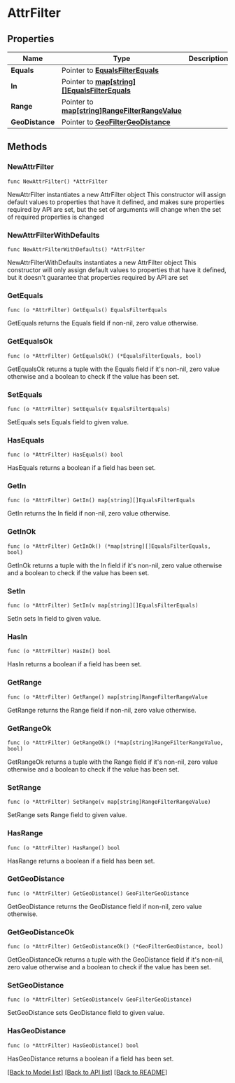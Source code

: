 # AttrFilter

## Properties

Name | Type | Description | Notes
------------ | ------------- | ------------- | -------------
**Equals** | Pointer to [**EqualsFilterEquals**](EqualsFilterEquals.md) |  | [optional] 
**In** | Pointer to [**map[string][]EqualsFilterEquals**](array.md) |  | [optional] 
**Range** | Pointer to [**map[string]RangeFilterRangeValue**](RangeFilterRangeValue.md) |  | [optional] 
**GeoDistance** | Pointer to [**GeoFilterGeoDistance**](GeoFilterGeoDistance.md) |  | [optional] 

## Methods

### NewAttrFilter

`func NewAttrFilter() *AttrFilter`

NewAttrFilter instantiates a new AttrFilter object
This constructor will assign default values to properties that have it defined,
and makes sure properties required by API are set, but the set of arguments
will change when the set of required properties is changed

### NewAttrFilterWithDefaults

`func NewAttrFilterWithDefaults() *AttrFilter`

NewAttrFilterWithDefaults instantiates a new AttrFilter object
This constructor will only assign default values to properties that have it defined,
but it doesn't guarantee that properties required by API are set

### GetEquals

`func (o *AttrFilter) GetEquals() EqualsFilterEquals`

GetEquals returns the Equals field if non-nil, zero value otherwise.

### GetEqualsOk

`func (o *AttrFilter) GetEqualsOk() (*EqualsFilterEquals, bool)`

GetEqualsOk returns a tuple with the Equals field if it's non-nil, zero value otherwise
and a boolean to check if the value has been set.

### SetEquals

`func (o *AttrFilter) SetEquals(v EqualsFilterEquals)`

SetEquals sets Equals field to given value.

### HasEquals

`func (o *AttrFilter) HasEquals() bool`

HasEquals returns a boolean if a field has been set.

### GetIn

`func (o *AttrFilter) GetIn() map[string][]EqualsFilterEquals`

GetIn returns the In field if non-nil, zero value otherwise.

### GetInOk

`func (o *AttrFilter) GetInOk() (*map[string][]EqualsFilterEquals, bool)`

GetInOk returns a tuple with the In field if it's non-nil, zero value otherwise
and a boolean to check if the value has been set.

### SetIn

`func (o *AttrFilter) SetIn(v map[string][]EqualsFilterEquals)`

SetIn sets In field to given value.

### HasIn

`func (o *AttrFilter) HasIn() bool`

HasIn returns a boolean if a field has been set.

### GetRange

`func (o *AttrFilter) GetRange() map[string]RangeFilterRangeValue`

GetRange returns the Range field if non-nil, zero value otherwise.

### GetRangeOk

`func (o *AttrFilter) GetRangeOk() (*map[string]RangeFilterRangeValue, bool)`

GetRangeOk returns a tuple with the Range field if it's non-nil, zero value otherwise
and a boolean to check if the value has been set.

### SetRange

`func (o *AttrFilter) SetRange(v map[string]RangeFilterRangeValue)`

SetRange sets Range field to given value.

### HasRange

`func (o *AttrFilter) HasRange() bool`

HasRange returns a boolean if a field has been set.

### GetGeoDistance

`func (o *AttrFilter) GetGeoDistance() GeoFilterGeoDistance`

GetGeoDistance returns the GeoDistance field if non-nil, zero value otherwise.

### GetGeoDistanceOk

`func (o *AttrFilter) GetGeoDistanceOk() (*GeoFilterGeoDistance, bool)`

GetGeoDistanceOk returns a tuple with the GeoDistance field if it's non-nil, zero value otherwise
and a boolean to check if the value has been set.

### SetGeoDistance

`func (o *AttrFilter) SetGeoDistance(v GeoFilterGeoDistance)`

SetGeoDistance sets GeoDistance field to given value.

### HasGeoDistance

`func (o *AttrFilter) HasGeoDistance() bool`

HasGeoDistance returns a boolean if a field has been set.


[[Back to Model list]](../README.md#documentation-for-models) [[Back to API list]](../README.md#documentation-for-api-endpoints) [[Back to README]](../README.md)


